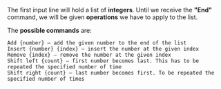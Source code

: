 The first input line will hold a list of **integers**. Until we receive the **"End"** command, we will be given **operations** we have to apply to the list.

The **possible commands** are:

  	Add {number} – add the given number to the end of the list
  	Insert {number} {index} – insert the number at the given index
  	Remove {index} – remove the number at the given index
  	Shift left {count} – first number becomes last. This has to be repeated the specified number of time
  	Shift right {count} – last number becomes first. To be repeated the specified number of times
